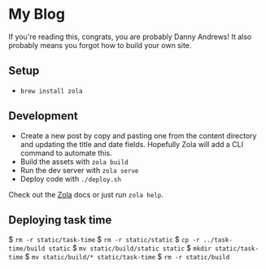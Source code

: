 # My Blog

If you're reading this, congrats, you are probably Danny Andrews! It also probably means you forgot how to build your own site.

## Setup

- `brew install zola`

## Development

- Create a new post by copy and pasting one from the content directory and updating the title and date fields. Hopefully Zola will add a CLI command to automate this.
- Build the assets with `zola build`
- Run the dev server with `zola serve`
- Deploy code with `./deploy.sh`

Check out the [Zola](https://www.getzola.org/documentation/getting-started/cli-usage/) docs or just run `zola help`.

## Deploying task time
$ `rm -r static/task-time`
$ `rm -r static/static`
$ `cp -r ../task-time/build static`
$ `mv static/build/static static`
$ `mkdir static/task-time`
$ `mv static/build/* static/task-time`
$ `rm -r static/build`
